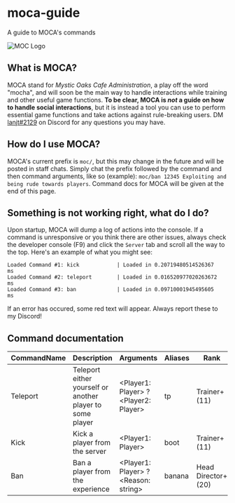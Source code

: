 # moca-guide
A guide to MOCA's commands

![MOC Logo](https://cdn.discordapp.com/attachments/965384850116837396/967849487747932170/Untitled265_20220419052546.png)

## What is MOCA?
MOCA stand for *Mystic Oaks Cafe Administration*, a play off the word "mocha", and will soon be the main way to handle interactions while training and other useful game functions. **To be clear, MOCA is *not* a guide on how to handle social interactions**, but it is instead a tool you can use to perform essential game functions and take actions against rule-breaking users. DM [lanjt#2129](https://discord.com/users/498984530968051713/) on Discord for any questions you may have.

## How do I use MOCA?
MOCA's current prefix is ``moc/``, but this may change in the future and will be posted in staff chats. Simply chat the prefix followed by the command and then command arguments, like so (example): ``moc/ban 12345 Exploiting and being rude towards players``. Command docs for MOCA will be given at the end of this page.

## Something is not working right, what do I do?
Upon startup, MOCA will dump a log of actions into the console. If a command is unresponsive or you think there are other issues, always check the developer console (F9) and click the ``Server`` tab and scroll all the way to the top. Here's an example of what you might see:
```
Loaded Command #1: kick            | Loaded in 0.20719480514526367    ms
Loaded Command #2: teleport        | Loaded in 0.016520977020263672   ms
Loaded Command #3: ban             | Loaded in 0.09710001945495605    ms
```
If an error has occured, some red text will appear. Always report these to my Discord! 

## Command documentation
| CommandName | Description | Arguments | Aliases | Rank |
| ----------- | ----------- | --------- | ------- | ---- |
| Teleport    | Teleport either yourself or another player to some player | <Player1: Player> ?<Player2: Player> | tp | Trainer+(11) |
| Kick        | Kick a player from the server | <Player1: Player> | boot | Trainer+(11) |
| Ban         | Ban a player from the experience | <Player1: Player> ?<Reason: string> | banana | Head Director+(20) |
